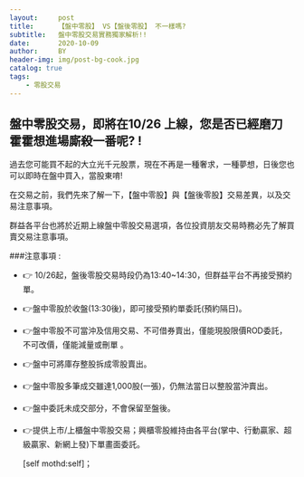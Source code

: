 ```yaml
---
layout:     post
title:      【盤中零股】 VS【盤後零股】 不一樣嗎?
subtitle:   盤中零股交易實務獨家解析!!
date:       2020-10-09
author:     BY
header-img: img/post-bg-cook.jpg
catalog: true
tags:
    - 零股交易
---
```




## 盤中零股交易，即將在10/26 上線，您是否已經磨刀霍霍想進場廝殺一番呢? !

過去您可能買不起的大立光千元股票，現在不再是一種奢求，一種夢想，日後您也可以即時在盤中買入，當股東唷!

在交易之前，我們先來了解一下，【盤中零股】與【盤後零股】交易差異，以及交易注意事項。

群益各平台也將於近期上線盤中零股交易選項，各位投資朋友交易時務必先了解買賣交易注意事項。




###注意事項 :

- 👉 10/26起，盤後零股交易時段仍為13:40~14:30，但群益平台不再接受預約單。

- 👉盤中零股於收盤(13:30後)，即可接受預約單委託(預約隔日)。

- 👉盤中零股不可當沖及信用交易、不可借券賣出，僅能現股限價ROD委託，不可改價，僅能減量或刪單 。

- 👉盤中可將庫存整股拆成零股賣出。

- 👉盤中零股多筆成交雖達1,000股(一張)，仍無法當日以整股當沖賣出。

- 👉盤中委託未成交部分，不會保留至盤後。

- 👉提供上巿/上櫃盤中零股交易；興櫃零股維持由各平台(掌中、行動贏家、超級贏家、新網上發)下單畫面委託。

		
	[self mothd:self]；
 

